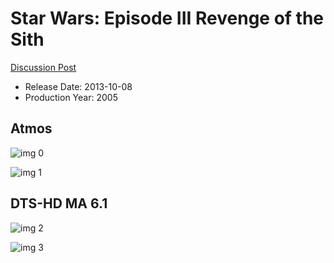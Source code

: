 # Star Wars: Episode III Revenge of the Sith

[Discussion Post](https://www.avsforum.com/threads/bass-eq-for-filtered-movies.2995212/post-56904060)

* Release Date: 2013-10-08
* Production Year: 2005

## Atmos

![img 0](https://i.imgur.com/aTK2czc.jpg)

![img 1](https://i.imgur.com/1yPlvNX.png)

## DTS-HD MA 6.1

![img 2](https://i.imgur.com/O7ieAOk.jpg)

![img 3](https://i.imgur.com/Bhwde5f.jpg)

